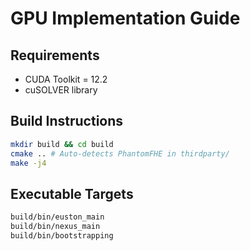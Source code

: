 
# GPU Implementation Guide

## Requirements
- CUDA Toolkit = 12.2
- cuSOLVER library

## Build Instructions
```bash
mkdir build && cd build
cmake .. # Auto-detects PhantomFHE in thirdparty/
make -j4
```

## Executable Targets
```bash
build/bin/euston_main 
build/bin/nexus_main  
build/bin/bootstrapping 
```

